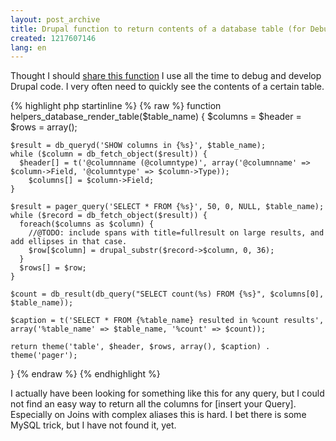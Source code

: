 ```yaml
---
layout: post_archive
title: Drupal function to return contents of a database table (for Debugging)
created: 1217607146
lang: en
---
```


Thought I should [share this function](http://snipplr.com/view/7637/drupal-function-to-return-contents-of-a-databasetable-for-debugging/) I use all the time to debug and develop Drupal code. I very often need to quickly see the contents of a certain table.

{% highlight php startinline %}
{% raw %}
function helpers_database_render_table($table_name) {
  $columns = $header = $rows = array();
    
    $result = db_queryd('SHOW columns in {%s}', $table_name);
    while ($column = db_fetch_object($result)) {
      $header[] = t('@columnname (@columntype)', array('@columnname' => $column->Field, '@columntype' => $column->Type));
        $columns[] = $column->Field;
    }
  
    $result = pager_query('SELECT * FROM {%s}', 50, 0, NULL, $table_name);
    while ($record = db_fetch_object($result)) {
      foreach($columns as $column) {
        //@TODO: include spans with title=fullresult on large results, and add ellipses in that case.
        $row[$column] = drupal_substr($record->$column, 0, 36);
      }
      $rows[] = $row;
    }
  
    $count = db_result(db_query("SELECT count(%s) FROM {%s}", $columns[0], $table_name));
    
    $caption = t('SELECT * FROM {%table_name} resulted in %count results', array('%table_name' => $table_name, '%count' => $count));
    
    return theme('table', $header, $rows, array(), $caption) . theme('pager');
}
{% endraw %}
{% endhighlight %}

I actually have been looking for something like this for any query, but I could not find an easy way to return all the columns for [insert your Query]. Especially on Joins with complex aliases this is hard. I bet there is some MySQL trick, but I have not found it, yet. 

